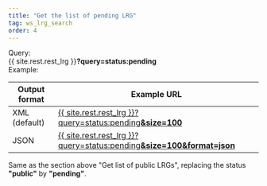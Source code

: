 ```yaml
---
title: "Get the list of pending LRG"
tag: ws_lrg_search
order: 4
---
```


<div class="clearfix margin-top-20">
  <div class="left bold_font margin-right-10" style="width:75px">Query:</div> 
  <div class="left">{{ site.rest.rest_lrg }}<b>?query=status:<span class="lrg_blue">pending</span></b></div>
</div>
<div class="clearfix ws_example_title">
  <div class="left bold_font margin-right-10" style="width:75px">Example:</div> 
  <div class="left">
    <table class="table table-lrg">
      <thead>
        <tr>
          <th>Output format</th>
          <th>Example URL</th>
        </tr>
      </thead>
      <tbody>
        <tr>
          <td>XML <span class="smaller-font">(default)</span></td>
          <td>
            <a href="{{ site.rest.rest_lrg }}?query=status:pending&size=100" target="_blank">{{ site.rest.rest_lrg }}?query=status:pending<b>&size=100</b></a>
          </td>
        </tr>
        <tr>
          <td>JSON</td>
          <td>
            <a href="{{ site.rest.rest_lrg }}?query=status:pending&size=100&format=json" target="_blank">{{ site.rest.rest_lrg }}?query=status:pending<b>&size=100&format=json</b></a>
          </td>
        </tr>
      </tbody>   
    </table>
  </div>
</div>

<p>
  Same as the section above "Get list of public LRGs", replacing the status <b>"public"</b> by <b>"pending"</b>.</span>
</p>
